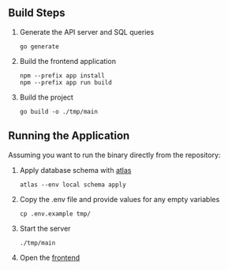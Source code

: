 ## Build Steps
1. Generate the API server and SQL queries
    ```
    go generate
    ```
2. Build the frontend application 
    ```
    npm --prefix app install
    npm --prefix app run build
    ```
3. Build the project
    ```
    go build -o ./tmp/main
    ```

## Running the Application
Assuming you want to run the binary directly from the repository:

1. Apply database schema with [atlas](https://atlasgo.io/docs)
   ```
   atlas --env local schema apply 
   ```
2. Copy the .env file and provide values for any empty variables
    ```shell
    cp .env.example tmp/
    ```
3. Start the server
    ```
    ./tmp/main
    ```
3. Open the [frontend](http://localhost:8080)
